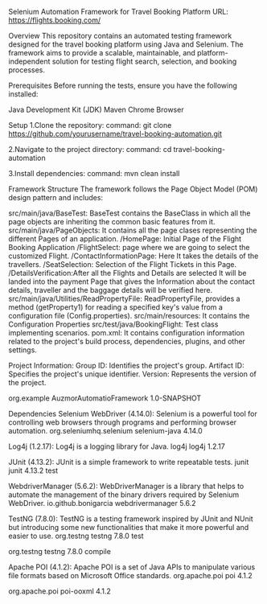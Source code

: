 Selenium Automation Framework for 
    Travel Booking Platform
URL: https://flights.booking.com/

Overview
This repository contains an automated testing framework designed for the travel booking platform using Java and Selenium. The framework aims to provide a scalable,
maintainable, and platform-independent solution for testing flight search, selection, and booking processes.

Prerequisites
Before running the tests, ensure you have the following installed:

Java Development Kit (JDK)
Maven
Chrome Browser

Setup
1.Clone the repository:
command: git clone https://github.com/yourusername/travel-booking-automation.git

2.Navigate to the project directory:
command: cd travel-booking-automation

3.Install dependencies:
command: mvn clean install

Framework Structure
The framework follows the Page Object Model (POM) design pattern and includes:

src/main/java/BaseTest: BaseTest contains the BaseClass in which all the page objects are inheriting the common basic features from it.
src/main/java/PageObjects: It contains all the page clases representing the different Pages of an application.
                         /HomePage: Initial Page of the Flight Booking Application
                         /FlightSelect: page where we are going to select the customized Flight.
                         /ContactInformationPage: Here It takes the details of the travellers.
                         /SeatSelection: Selection of the Flight Tickets in this Page.
                         /DetailsVerification:After all the Flights and Details are selected It will be landed into the payment Page that gives the Information about the contact details,
                          traveller and the baggage details will be verified here.
src/main/java/Utilities/ReadPropertyFile: ReadPropertyFile, provides a method (getProperty1) for reading a specified key's value from a configuration file (Config.properties).
src/main/resources: It contains the Configuration Properties
src/test/java/BookingFlight: Test class implementing scenarios.
pom.xml: It contains configuration information related to the project's build process, dependencies, plugins, and other settings. 

Project Information:
Group ID: Identifies the project's group.
Artifact ID: Specifies the project's unique identifier.
Version: Represents the version of the project.

<groupId>org.example</groupId>
    <artifactId>AuzmorAutomatioFramework</artifactId>
    <version>1.0-SNAPSHOT</version>

Dependencies
Selenium WebDriver (4.14.0):
Selenium is a powerful tool for controlling web browsers through programs and performing browser automation.
<dependency>
    <groupId>org.seleniumhq.selenium</groupId>
    <artifactId>selenium-java</artifactId>
    <version>4.14.0</version>
</dependency>


Log4j (1.2.17):
Log4j is a logging library for Java.
<dependency>
    <groupId>log4j</groupId>
    <artifactId>log4j</artifactId>
    <version>1.2.17</version>
</dependency>


JUnit (4.13.2):
JUnit is a simple framework to write repeatable tests.
<dependency>
    <groupId>junit</groupId>
    <artifactId>junit</artifactId>
    <version>4.13.2</version>
    <scope>test</scope>
</dependency>


WebdriverManager (5.6.2):
WebDriverManager is a library that helps to automate the management of the binary drivers required by Selenium WebDriver.
<dependency>
    <groupId>io.github.bonigarcia</groupId>
    <artifactId>webdrivermanager</artifactId>
    <version>5.6.2</version>
</dependency>


TestNG (7.8.0):
TestNG is a testing framework inspired by JUnit and NUnit but introducing some new functionalities that make it more powerful and easier to use.
<dependency>
    <groupId>org.testng</groupId>
    <artifactId>testng</artifactId>
    <version>7.8.0</version>
    <scope>test</scope>
</dependency>

<dependency>
    <groupId>org.testng</groupId>
    <artifactId>testng</artifactId>
    <version>7.8.0</version>
    <scope>compile</scope>
</dependency>


Apache POI (4.1.2):
Apache POI is a set of Java APIs to manipulate various file formats based on Microsoft Office standards.
<dependency>
    <groupId>org.apache.poi</groupId>
    <artifactId>poi</artifactId>
    <version>4.1.2</version>
</dependency>

<dependency>
    <groupId>org.apache.poi</groupId>
    <artifactId>poi-ooxml</artifactId>
    <version>4.1.2</version>
</dependency>








